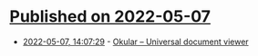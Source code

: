 # [Published on 2022-05-07](index.md)

* [2022-05-07, 14:07:29](https://news.ycombinator.com/item?id=31294580) - [Okular – Universal document viewer](https://okular.kde.org/)
